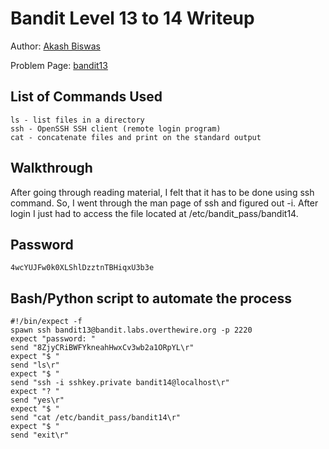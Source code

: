 # Bandit Level 13 to 14 Writeup


Author: [Akash Biswas](https://github.com/akashkb-a01)

Problem Page: [bandit13](https://overthewire.org/wargames/bandit/bandit14.html)

## List of Commands Used
```
ls - list files in a directory
ssh - OpenSSH SSH client (remote login program)
cat - concatenate files and print on the standard output

```

## Walkthrough
After going through reading material, I felt that it has to be done using ssh command. So, I went through the man page of ssh and figured out -i. After login I just had to access the file located at /etc/bandit_pass/bandit14. 

## Password
`4wcYUJFw0k0XLShlDzztnTBHiqxU3b3e`

## Bash/Python script to automate the process
```
#!/bin/expect -f
spawn ssh bandit13@bandit.labs.overthewire.org -p 2220
expect "password: "
send "8ZjyCRiBWFYkneahHwxCv3wb2a1ORpYL\r"
expect "$ "
send "ls\r"
expect "$ "
send "ssh -i sshkey.private bandit14@localhost\r"
expect "? "
send "yes\r"
expect "$ "
send "cat /etc/bandit_pass/bandit14\r"
expect "$ "
send "exit\r"

```
